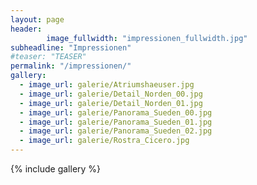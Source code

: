 ```yaml
---
layout: page
header:
        image_fullwidth: "impressionen_fullwidth.jpg"
subheadline: "Impressionen"
#teaser: "TEASER"
permalink: "/impressionen/"
gallery:
  - image_url: galerie/Atriumshaeuser.jpg
  - image_url: galerie/Detail_Norden_00.jpg
  - image_url: galerie/Detail_Norden_01.jpg
  - image_url: galerie/Panorama_Sueden_00.jpg
  - image_url: galerie/Panorama_Sueden_01.jpg
  - image_url: galerie/Panorama_Sueden_02.jpg
  - image_url: galerie/Rostra_Cicero.jpg
---
```


{% include gallery %}